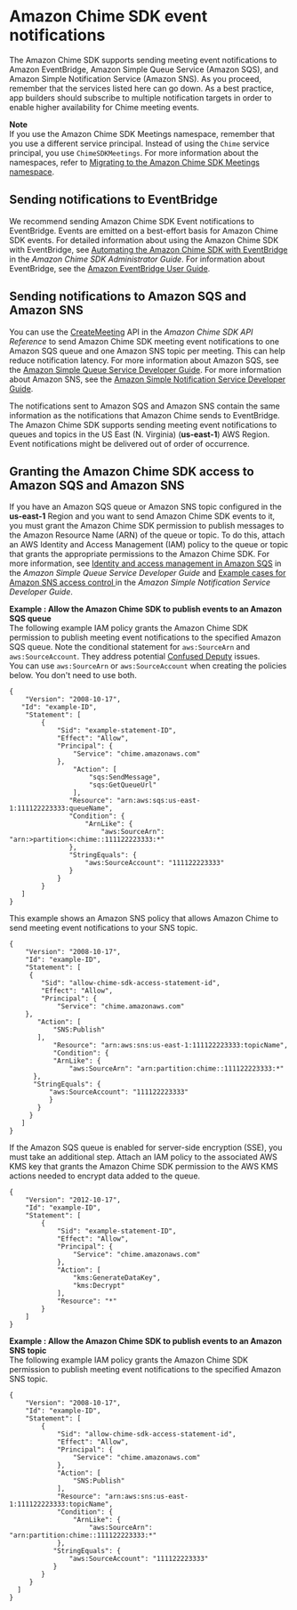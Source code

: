 # Amazon Chime SDK event notifications<a name="mtgs-sdk-notifications"></a>

The Amazon Chime SDK supports sending meeting event notifications to Amazon EventBridge, Amazon Simple Queue Service \(Amazon SQS\), and Amazon Simple Notification Service \(Amazon SNS\)\. As you proceed, remember that the services listed here can go down\. As a best practice, app builders should subscribe to multiple notification targets in order to enable higher availability for Chime meeting events\.

**Note**  
If you use the Amazon Chime SDK Meetings namespace, remember that you use a different service principal\. Instead of using the `Chime` service principal, you use `ChimeSDKMeetings`\. For more information about the namespaces, refer to [Migrating to the Amazon Chime SDK Meetings namespace](meeting-namespace-migration.md)\.

## Sending notifications to EventBridge<a name="chime-sdk-eventbridge-notifications"></a>

We recommend sending Amazon Chime SDK Event notifications to EventBridge\. Events are emitted on a best\-effort basis for Amazon Chime SDK events\. For detailed information about using the Amazon Chime SDK with EventBridge, see [ Automating the Amazon Chime SDK with EventBridge ](https://docs.aws.amazon.com/chime-sdk/latest/ag/automating-chime-with-cloudwatch-events.html#events-sdk) in the *Amazon Chime SDK Administrator Guide*\. For information about EventBridge, see the [Amazon EventBridge User Guide](https://docs.aws.amazon.com/eventbridge/latest/userguide/)\.

## Sending notifications to Amazon SQS and Amazon SNS<a name="chime-sdk-sqs-sns-notifications"></a>

You can use the [CreateMeeting](https://docs.aws.amazon.com/chime-sdk/latest/APIReference/API_CreateMeeting.html) API in the *Amazon Chime SDK API Reference* to send Amazon Chime SDK meeting event notifications to one Amazon SQS queue and one Amazon SNS topic per meeting\. This can help reduce notification latency\. For more information about Amazon SQS, see the [Amazon Simple Queue Service Developer Guide](https://docs.aws.amazon.com/AWSSimpleQueueService/latest/SQSDeveloperGuide/)\. For more information about Amazon SNS, see the [Amazon Simple Notification Service Developer Guide](https://docs.aws.amazon.com/sns/latest/dg/)\.

The notifications sent to Amazon SQS and Amazon SNS contain the same information as the notifications that Amazon Chime sends to EventBridge\. The Amazon Chime SDK supports sending meeting event notifications to queues and topics in the US East \(N\. Virginia\) \(**us\-east\-1**\) AWS Region\. Event notifications might be delivered out of order of occurrence\.

## Granting the Amazon Chime SDK access to Amazon SQS and Amazon SNS<a name="chime-sdk-sqs-sns-permissions"></a>

If you have an Amazon SQS queue or Amazon SNS topic configured in the **us\-east\-1** Region and you want to send Amazon Chime SDK events to it, you must grant the Amazon Chime SDK permission to publish messages to the Amazon Resource Name \(ARN\) of the queue or topic\. To do this, attach an AWS Identity and Access Management \(IAM\) policy to the queue or topic that grants the appropriate permissions to the Amazon Chime SDK\. For more information, see [Identity and access management in Amazon SQS](https://docs.aws.amazon.com/AWSSimpleQueueService/latest/SQSDeveloperGuide/sqs-authentication-and-access-control.html) in the *Amazon Simple Queue Service Developer Guide* and [Example cases for Amazon SNS access control ](https://docs.aws.amazon.com/sns/latest/dg/sns-access-policy-use-cases.html) in the *Amazon Simple Notification Service Developer Guide*\.

**Example : Allow the Amazon Chime SDK to publish events to an Amazon SQS queue**  
The following example IAM policy grants the Amazon Chime SDK permission to publish meeting event notifications to the specified Amazon SQS queue\. Note the conditional statement for `aws:SourceArn` and `aws:SourceAccount`\. They address potential [Confused Deputy](https://docs.aws.amazon.com/IAM/latest/UserGuide/confused-deputy.html) issues\.   
You can use `aws:SourceArn` or `aws:SourceAccount` when creating the policies below\. You don't need to use both\.

```
{
    "Version": "2008-10-17",
   "Id": "example-ID",
    "Statement": [
        { 
            "Sid": "example-statement-ID",
            "Effect": "Allow",
            "Principal": {
                "Service": "chime.amazonaws.com"  
            },
                "Action": [
                    "sqs:SendMessage",
                    "sqs:GetQueueUrl"
                ],
               "Resource": "arn:aws:sqs:us-east-1:111122223333:queueName",
               "Condition": {
                   "ArnLike": {
                       "aws:SourceArn": "arn:>partition<:chime::111122223333:*"
               },
               "StringEquals": {
                   "aws:SourceAccount": "111122223333"
               }
            }
        }
   ]
}
```
This example shows an Amazon SNS policy that allows Amazon Chime to send meeting event notifications to your SNS topic\.  

```
{
    "Version": "2008-10-17",
    "Id": "example-ID",
    "Statement": [
     {
        "Sid": "allow-chime-sdk-access-statement-id",
        "Effect": "Allow",
        "Principal": {
            "Service": "chime.amazonaws.com"  
    },
       "Action": [
           "SNS:Publish"
       ],
           "Resource": "arn:aws:sns:us-east-1:111122223333:topicName",
           "Condition": {
           "ArnLike": {
               "aws:SourceArn": "arn:partition:chime::111122223333:*"
      },
      "StringEquals": {
          "aws:SourceAccount": "111122223333"
          }
       }
     }
   ]
}
```
If the Amazon SQS queue is enabled for server\-side encryption \(SSE\), you must take an additional step\. Attach an IAM policy to the associated AWS KMS key that grants the Amazon Chime SDK permission to the AWS KMS actions needed to encrypt data added to the queue\.  

```
{
    "Version": "2012-10-17",
    "Id": "example-ID",
    "Statement": [
        {
            "Sid": "example-statement-ID",
            "Effect": "Allow",
            "Principal": {
                "Service": "chime.amazonaws.com"
            },
            "Action": [
                "kms:GenerateDataKey",
                "kms:Decrypt"
            ],
            "Resource": "*"
        }
    ]
}
```

**Example : Allow the Amazon Chime SDK to publish events to an Amazon SNS topic**  
The following example IAM policy grants the Amazon Chime SDK permission to publish meeting event notifications to the specified Amazon SNS topic\.  

```
{
    "Version": "2008-10-17",
    "Id": "example-ID",
    "Statement": [
        {
            "Sid": "allow-chime-sdk-access-statement-id",
            "Effect": "Allow",
            "Principal": {
                "Service": "chime.amazonaws.com"
            },
            "Action": [
                "SNS:Publish"
            ],
            "Resource": "arn:aws:sns:us-east-1:111122223333:topicName",
            "Condition": {
                "ArnLike": {
                    "aws:SourceArn": "arn:partition:chime::111122223333:*"
            },
           "StringEquals": {
               "aws:SourceAccount": "111122223333"
           }
        }
     }
  ]
}
```